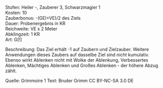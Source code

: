 Stufen: Heiler -, Zauberer 3, Schwarzmagier 1<br>
Kosten: 10 <br>
Zauberbonus: -(GEI+VE)/2 des Ziels<br>
Dauer: Probenergebnis in KR<br>
Reichweite: VE x 2 Meter<br>
Abklingzeit: 1 KR<br>
Art: G[!]<br>

Beschreibung: Das Ziel erhält -1 auf Zaubern und Zielzauber. Weitere Anwendungen dieses Zaubers auf dasselbe Ziel sind nicht kumulativ.<br>Ebenso wirkt Ablenken nicht mit Wolke der Ablenkung, Verbessertes Ablenken, Mächtiges Ablenken und Großes Ablenken - der höhere Abzug zählt.<br>

Quelle: Grimmoire 1
Text: Bruder Grimm
CC BY-NC-SA 3.0 DE
